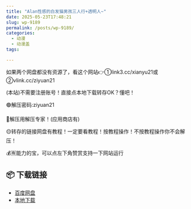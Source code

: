 ```yaml
---
title: "Alan性感的白发猫男孩三人行+透明人~"
date: 2025-05-23T17:48:21
slug: wp-9189
permalink: /posts/wp-9189/
categories:
  - 动漫
  - 动漫盖
tags:

---
```


如果两个网盘都没有资源了，看这个网站👉①link3.cc/xianyu21或②vlink.cc/ziyuan21

(本站)不需要注册账号！直接点本地下载转存OK？懂吧！

🟢解压密码:ziyuan21

🔵解压用解压专家！(应用商店有)

🟡转存的链接网盘有教程！一定要看教程！按教程操作！不按教程操作你不会解压！

💰🈶能力的宝，可以点左下角赞赏支持一下网站运行

## 📦 下载链接
- [百度网盘](https://blziyuan21.com/pay-download/9189?key=250e362a92&down_id=0)
- [本地下载](https://blziyuan21.com/pay-download/9189?key=250e362a92&down_id=1)

